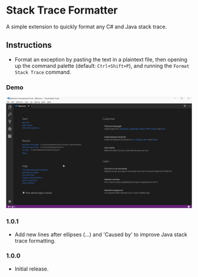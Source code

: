 # Stack Trace Formatter

A simple extension to quickly format any C# and Java stack trace.

## Instructions

* Format an exception by pasting the text in a plaintext file, then opening up the command palette (default: `Ctrl+Shift+P`), and running the `Format Stack Trace` command.

### Demo
![App Demo](demo.gif)


### 1.0.1

* Add new lines after ellipses (...) and 'Caused by' to improve Java stack trace formatting.

### 1.0.0

* Initial release.
